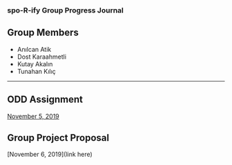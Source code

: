 ### spo-R-ify Group Progress Journal

## Group Members
  - Anılcan Atik
  - Dost Karaahmetli
  - Kutay Akalın
  - Tunahan Kılıç
---------

## ODD Assignment
  [November 5, 2019](https://github.com/pjournal/mef03g-spo-R-ify/blob/master/ODDProject/ODD_CarSales_Assignment.html)
  
## Group Project Proposal
  [November 6, 2019](link here)
